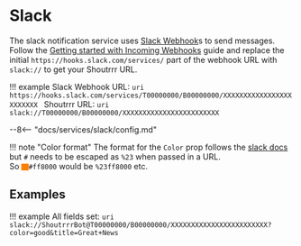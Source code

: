 # Slack

The slack notification service uses [Slack Webhook](https://api.slack.com/messaging/webhooks)s to send messages.  
Follow the [Getting started with Incoming Webhooks](https://api.slack.com/messaging/webhooks#getting_started) guide and
replace the initial `https://hooks.slack.com/services/` part of the webhook URL with `slack://` to get your Shoutrrr URL.

!!! example
    Slack Webhook URL:
    ```uri
    https://hooks.slack.com/services/T00000000/B00000000/XXXXXXXXXXXXXXXXXXXXXXXX
    ```
    Shoutrrr URL:
    ```uri
    slack://T00000000/B00000000/XXXXXXXXXXXXXXXXXXXXXXXX
    ```
    
--8<-- "docs/services/slack/config.md"

!!! note "Color format"
    The format for the `Color` prop follows the [slack docs](https://api.slack.com/reference/messaging/attachments#fields)
    but `#` needs to be escaped as `%23` when passed in a URL.  
    So <span style="background:#ff8000;width:.9em;height:.9em;display:inline-block;vertical-align:middle"></span><code>#ff8000</code> would be `%23ff8000` etc.

## Examples

!!! example
    All fields set:
    ```uri
    slack://ShoutrrrBot@T00000000/B00000000/XXXXXXXXXXXXXXXXXXXXXXXX?color=good&title=Great+News
    ```